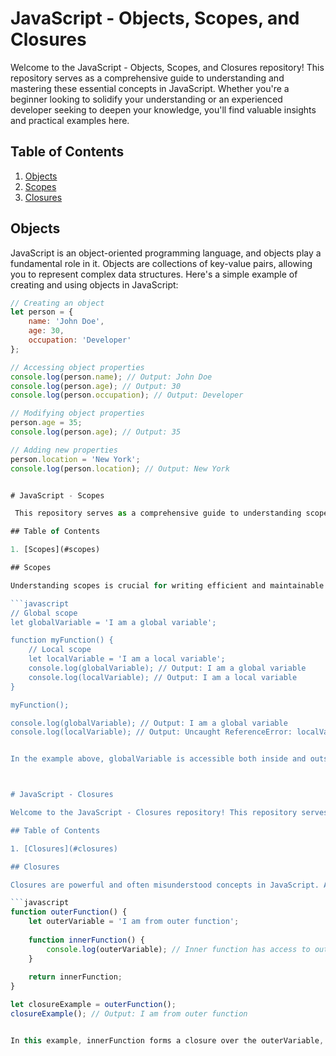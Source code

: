 # JavaScript - Objects, Scopes, and Closures

Welcome to the JavaScript - Objects, Scopes, and Closures repository! This repository serves as a comprehensive guide to understanding and mastering these essential concepts in JavaScript. Whether you're a beginner looking to solidify your understanding or an experienced developer seeking to deepen your knowledge, you'll find valuable insights and practical examples here.

## Table of Contents

1. [Objects](#objects)
2. [Scopes](#scopes)
3. [Closures](#closures)

## Objects

JavaScript is an object-oriented programming language, and objects play a fundamental role in it. Objects are collections of key-value pairs, allowing you to represent complex data structures. Here's a simple example of creating and using objects in JavaScript:

```javascript
// Creating an object
let person = {
    name: 'John Doe',
    age: 30,
    occupation: 'Developer'
};

// Accessing object properties
console.log(person.name); // Output: John Doe
console.log(person.age); // Output: 30
console.log(person.occupation); // Output: Developer

// Modifying object properties
person.age = 35;
console.log(person.age); // Output: 35

// Adding new properties
person.location = 'New York';
console.log(person.location); // Output: New York


# JavaScript - Scopes

 This repository serves as a comprehensive guide to understanding scopes in JavaScript. Scopes are crucial for writing efficient and maintainable JavaScript code. JavaScript has two main types of scope: global scope and local scope.

## Table of Contents

1. [Scopes](#scopes)

## Scopes

Understanding scopes is crucial for writing efficient and maintainable JavaScript code. JavaScript has two main types of scope: global scope and local scope. Here's a basic example demonstrating scope in JavaScript:

```javascript
// Global scope
let globalVariable = 'I am a global variable';

function myFunction() {
    // Local scope
    let localVariable = 'I am a local variable';
    console.log(globalVariable); // Output: I am a global variable
    console.log(localVariable); // Output: I am a local variable
}

myFunction();

console.log(globalVariable); // Output: I am a global variable
console.log(localVariable); // Output: Uncaught ReferenceError: localVariable is not defined


In the example above, globalVariable is accessible both inside and outside the function myFunction, while localVariable is only accessible within the function where it's defined.



# JavaScript - Closures

Welcome to the JavaScript - Closures repository! This repository serves as a comprehensive guide to understanding closures in JavaScript. Closures are powerful and often misunderstood concepts in JavaScript. A closure is created when a function is defined inside another function and has access to the outer function's variables.

## Table of Contents

1. [Closures](#closures)

## Closures

Closures are powerful and often misunderstood concepts in JavaScript. A closure is created when a function is defined inside another function and has access to the outer function's variables. Here's an example demonstrating closures:

```javascript
function outerFunction() {
    let outerVariable = 'I am from outer function';
    
    function innerFunction() {
        console.log(outerVariable); // Inner function has access to outerVariable
    }
    
    return innerFunction;
}

let closureExample = outerFunction();
closureExample(); // Output: I am from outer function


In this example, innerFunction forms a closure over the outerVariable, even after outerFunction has finished executing. This allows innerFunction to access outerVariable when it's called later.

